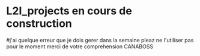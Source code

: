 # L2I_projects    en cours de construction 
#j'ai quelque erreur que je dois gerer dans la semaine pleaz ne l'utiliser pas pour le moment merci de votre comprehension  CANABOSS
